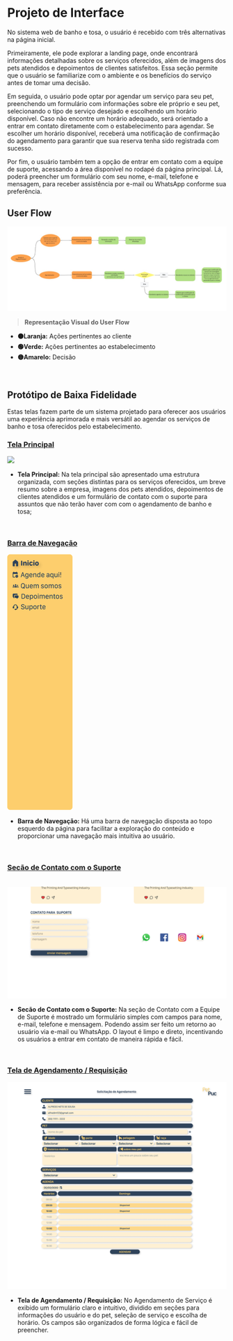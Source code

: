 
# Projeto de Interface

No sistema web de banho e tosa, o usuário é recebido com três alternativas na página inicial.

Primeiramente, ele pode explorar a landing page, onde encontrará informações detalhadas sobre os serviços oferecidos, além de imagens dos pets atendidos e depoimentos de clientes satisfeitos. Essa seção permite que o usuário se familiarize com o ambiente e os benefícios do serviço antes de tomar uma decisão.

Em seguida, o usuário pode optar por agendar um serviço para seu pet, preenchendo um formulário com informações sobre ele próprio e seu pet, selecionando o tipo de serviço desejado e escolhendo um horário disponível. Caso não encontre um horário adequado, será orientado a entrar em contato diretamente com o estabelecimento para agendar. Se escolher um horário disponível, receberá uma notificação de confirmação do agendamento para garantir que sua reserva tenha sido registrada com sucesso.

Por fim, o usuário também tem a opção de entrar em contato com a equipe de suporte, acessando a área disponível no rodapé da página principal. Lá, poderá preencher um formulário com seu nome, e-mail, telefone e mensagem, para receber assistência por e-mail ou WhatsApp conforme sua preferência.
<br>

## User Flow

<img src ="img/user-flow-client.jpg" />

<br>

> **Representação Visual do User Flow**

* **🟠Laranja:** Ações pertinentes ao cliente
* **🟢Verde:** Ações pertinentes ao estabelecimento
* **🟡Amarelo:** Decisão

<br>

## Protótipo de Baixa Fidelidade

Estas telas fazem parte de um sistema projetado para oferecer aos usuários uma experiência aprimorada e mais versátil ao agendar os serviços de banho e tosa oferecidos pelo estabelecimento.


<h3><ins> Tela Principal </ins></h3>

<img src= "img/prototipo_home.png" />

</div>

* **Tela Principal:** Na tela principal são apresentado uma estrutura organizada, com seções distintas para os serviços oferecidos, um breve resumo sobre a empresa, imagens dos pets atendidos, depoimentos de clientes atendidos e um formulário de contato com o suporte para assuntos que não terão haver com com o agendamento de banho e tosa;

<br>

<div align="left">

<h3><ins> Barra de Navegação </ins></h3>

<img src="img/prototipo_nav_bar.png" width="150px"/>

</div>

* **Barra de Navegação:** Há uma barra de navegação disposta ao topo esquerdo da página para facilitar a exploração do conteúdo e proporcionar uma navegação mais intuitiva ao usuário.

<br>

<div align="left">

<h3><ins> Secão de Contato com o Suporte </ins></h3>

<br>

<img src="img/Sessao_suporte_pag_princ.png" />

</div>

* **Secão de Contato com o Suporte:** Na seção de Contato com a Equipe de Suporte é mostrado um formulário simples com campos para nome, e-mail, telefone e mensagem. Podendo assim ser feito um retorno ao usuário via e-mail ou WhatsApp. O layout é limpo e direto, incentivando os usuários a entrar em contato de maneira rápida e fácil.

<br>

<div align="left">

<h3><ins> Tela de Agendamento / Requisição </ins></h3>

<img src= "img/prototipo_request_desktop_web.png" />

</div>

* **Tela de Agendamento / Requisição:** No Agendamento de Serviço é exibido um formulário claro e intuitivo, dividido em seções para informações do usuário e do pet, seleção de serviço e escolha de horário. Os campos são organizados de forma lógica e fácil de preencher.



